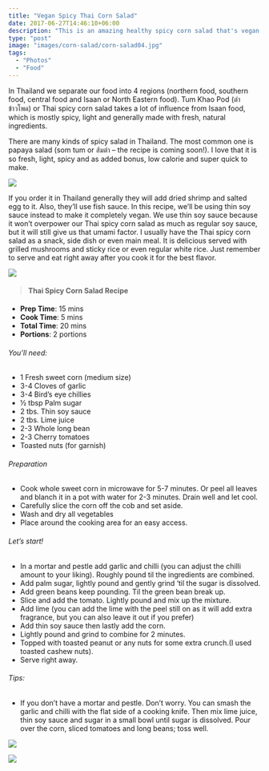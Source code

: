 ```yaml
---
title: "Vegan Spicy Thai Corn Salad"
date: 2017-06-27T14:46:10+06:00
description: "This is an amazing healthy spicy corn salad that's vegan too!"
type: "post"
image: "images/corn-salad/corn-salad04.jpg"
tags:
  - "Photos"
  - "Food"
---
```


In Thailand we separate our food into 4 regions (northern food, southern food, central food and Isaan or North Eastern food). Tum Khao Pod (ตำข้าวโพด) or Thai spicy corn salad takes a lot of influence from Isaan food, which is mostly spicy, light and generally made with fresh, natural ingredients.

There are many kinds of spicy salad in Thailand. The most common one is papaya salad (som tum or ส้มตำ – the recipe is coming soon!). I love that it is so fresh, light, spicy and as added bonus, low calorie and super quick to make.

![](../images/corn-salad/cornsalad01.jpg)

If you order it in Thailand generally they will add dried shrimp and salted egg to it. Also, they’ll use fish sauce. In this recipe, we’ll be using thin soy sauce instead to make it completely vegan.  We use thin soy sauce because it won’t overpower our Thai spicy corn salad as much as regular soy sauce, but it will still give us that umami factor. I usually have the Thai spicy corn salad as a snack, side dish or even main meal. It is delicious served with grilled mushrooms and sticky rice or even regular white rice. Just remember to serve and eat right away after you cook it for the best flavor.

![](../images/corn-salad/cornsalad02.jpg)

>#### Thai Spicy Corn Salad Recipe

- **Prep Time**: 15 mins
- **Cook Time**: 5 mins
- **Total Time**: 20 mins
- **Portions**: 2 portions

###### You’ll need:
- 1 Fresh sweet corn (medium size)
- 3-4 Cloves of garlic
- 3-4 Bird’s eye chillies
- ½ tbsp Palm sugar
- 2 tbs. Thin soy sauce
- 2 tbs. Lime juice
- 2-3 Whole long bean
- 2-3 Cherry tomatoes
- Toasted nuts (for garnish)
###### Preparation
- Cook whole sweet corn in microwave for 5-7 minutes. Or peel all leaves and blanch it in a pot with water for 2-3 minutes. Drain well and let cool.
- Carefully slice the corn off the cob and set aside.
- Wash and dry all vegetables
- Place around the cooking area for an easy access.
###### Let’s start!
- In a mortar and pestle add garlic and chilli (you can adjust the chilli amount to your liking). Roughly pound til the ingredients are combined.
- Add palm sugar, lightly pound and gently grind ‘til the sugar is dissolved.
- Add green beans keep pounding. Til the green bean break up.
- Slice and add the tomato. Lightly pound and mix up the mixture.
- Add lime (you can add the lime with the peel still on as it will add extra fragrance, but you can also leave it out if you prefer)
- Add thin soy sauce then lastly add the corn.
- Lightly pound and grind to combine for 2 minutes.
- Topped with toasted peanut or any nuts for some extra crunch.(I used toasted cashew nuts).
- Serve right away.
###### Tips:
- If you don’t have a mortar and pestle. Don’t worry. You can smash the garlic and chilli with the flat side of a cooking knife. Then mix lime juice, thin soy sauce and sugar in a small bowl until sugar is dissolved. Pour over the corn, sliced tomatoes and long beans; toss well.

![](../images/corn-salad/cornsalad03.jpg)

![](../images/corn-salad/cornsalad05.jpg)
